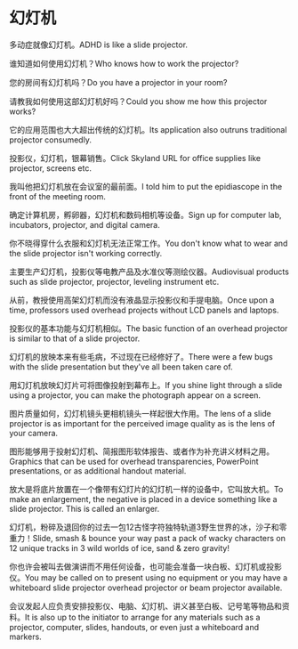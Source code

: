 # 幻灯机

<p><span class="chinese">多动症就像幻灯机。</span><span class="english">ADHD is like a slide projector.</span></p>

<p><span class="chinese">谁知道如何使用幻灯机？</span><span class="english">Who knows how to work the projector?</span></p>

<p><span class="chinese">您的房间有幻灯机吗？</span><span class="english">Do you have a projector in your room?</span></p>

<p><span class="chinese">请教我如何使用这部幻灯机好吗？</span><span class="english">Could you show me how this projector works?</span></p>

<p><span class="chinese">它的应用范围也大大超出传统的幻灯机。</span><span class="english">Its application also outruns traditional projector consumedly.</span></p>

<p><span class="chinese">投影仪，幻灯机，银幕销售。</span><span class="english">Click Skyland URL for office supplies like projector, screens etc.</span></p>

<p><span class="chinese">我叫他把幻灯机放在会议室的最前面。</span><span class="english">I told him to put the epidiascope in the front of the meeting room.</span></p>

<p><span class="chinese">确定计算机房，孵卵器，幻灯机和数码相机等设备。</span><span class="english">Sign up for computer lab, incubators, projector, and digital camera.</span></p>

<p><span class="chinese">你不晓得穿什么衣服和幻灯机无法正常工作。</span><span class="english">You don't know what to wear and the slide projector isn't working correctly.</span></p>

<p><span class="chinese">主要生产幻灯机，投影仪等电教产品及水准仪等测绘仪器。</span><span class="english">Audiovisual products such as slide projector, projector, leveling instrument etc.</span></p>

<p><span class="chinese">从前，教授使用高架幻灯机而没有液晶显示投影仪和手提电脑。</span><span class="english">Once upon a time, professors used overhead projects without LCD panels and laptops.</span></p>

<p><span class="chinese">投影仪的基本功能与幻灯机相似。</span><span class="english">The basic function of an overhead projector is similar to that of a slide projector.</span></p>

<p><span class="chinese">幻灯机的放映本来有些毛病，不过现在已经修好了。</span><span class="english">There were a few bugs with the slide presentation but they've all been taken care of.</span></p>

<p><span class="chinese">用幻灯机放映幻灯片可将图像投射到幕布上。</span><span class="english">If you shine light through a slide using a projector, you can make the photograph appear on a screen.</span></p>

<p><span class="chinese">图片质量如何，幻灯机镜头更相机镜头一样起很大作用。</span><span class="english">The lens of a slide projector is as important for the perceived image quality as is the lens of your camera.</span></p>

<p><span class="chinese">图形能够用于投射幻灯机、简报图形软体报告、或者作为补充讲义材料之用。</span><span class="english">Graphics that can be used for overhead transparencies, PowerPoint presentations, or as additional handout material.</span></p>

<p><span class="chinese">放大是将底片放置在一个像带有幻灯片的幻灯机一样的设备中，它叫放大机。</span><span class="english">To make an enlargement, the negative is placed in a device something like a slide projector. This is called an enlarger.</span></p>

<p><span class="chinese">幻灯机，粉碎及退回你的过去一包12古怪字符独特轨道3野生世界的冰，沙子和零重力！</span><span class="english">Slide, smash & bounce your way past a pack of wacky characters on 12 unique tracks in 3 wild worlds of ice, sand & zero gravity!</span></p>

<p><span class="chinese">你也许会被叫去做演讲而不用任何设备，也可能会准备一块白板、幻灯机或投影仪。</span><span class="english">You may be called on to present using no equipment or you may have a whiteboard slide projector overhead projector or beam projector available.</span></p>

<p><span class="chinese">会议发起人应负责安排投影仪、电脑、幻灯机、讲义甚至白板、记号笔等物品和资料。</span><span class="english">It is also up to the initiator to arrange for any materials such as a projector, computer, slides, handouts, or even just a whiteboard and markers.</span></p>


